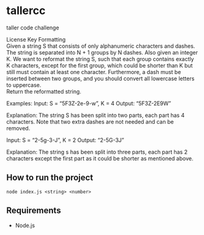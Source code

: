 # tallercc
taller code challenge

License Key Formatting														
Given a string S that consists of only alphanumeric characters and dashes. The string is separated into N + 1 groups by N dashes. Also given an integer K. We want to reformat the string S, such that each group contains exactly K characters, except for the first group, which could be shorter than K but still must contain at least one character. Furthermore, a dash must be inserted between two groups, and you should convert all lowercase letters to uppercase.																				
Return the reformatted string.

Examples:											Input: S = “5F3Z-2e-9-w”, K = 4								Output: “5F3Z-2E9W”														

Explanation: The string S has been split into two parts, each part has 4 characters.	Note that two extra dashes are not needed and can be removed.														

Input: S = “2-5g-3-J”, K = 2									Output: “2-5G-3J”														

Explanation: The string s has been split into three parts, each part has 2 characters except the first part as it could be shorter as mentioned above.

## How to run the project

```node index.js <string> <number>```

## Requirements

- Node.js